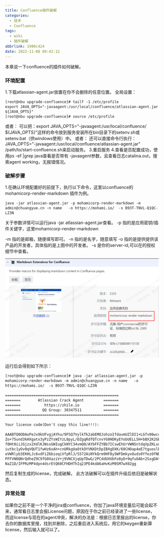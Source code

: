 ```yaml
---
title: Confluence插件破解
categories:
  - 技术
  - Confluence
tags:
  - wiki
  - 插件破解
abbrlink: 1980c424
date: 2022-11-08 09:42:12
---
```


本章说一下confluence的插件如何破解。

<!--more-->

### 环境配置

1.下载atlassian-agent.jar放置在你不会删除的任意位置。
全局设置：

```
[root@nbu upgrade-confluence]# tailf -1 /etc/profile
export JAVA_OPTS="-javaagent:/usr/local/confluence/atlassian-agent.jar ${JAVA_OPTS}"
[root@nbu upgrade-confluence]# source /etc/profile
```

或者：
可以把：export JAVA_OPTS="-javaagent:/usr/local/confluence/ ${JAVA_OPTS}"这样的命令放到服务安装所在bin目录下的setenv.sh或setenv.bat（供windows使用）中。
或者：
还可以直接命令行执行：JAVA_OPTS="-javaagent:/usr/local/confluence/atlassian-agent.jar" /path/to/start-confluence.sh来启动服务。
3.重启服务
4.查看是否配置成功，使用ps -ef |grep java查看是否带有 -javaagent参数，且查看日志catalina.out，搜索agent working，无报错情况。

### 破解步骤

1.在确认环境配置好的前提下，执行以下命令，这里以confluence的mohamicorp-render-markdown 插件为例。

```
java -jar atlassian-agent.jar -p mohamicorp-render-markdown -m admin@chuangyue.cn -n name   -o https://mohami.io/  -s B93T-TNVL-Q1QC-LZ3N
```

关于参数详情可以运行java -jar atlassian-agent.jar查看。
-p 指的是应用密钥/插件关键字，这里mohamicorp-render-markdown

-m 指的是邮箱，随便填写即可。
-n 指的是名字，随意填写
-o 指的是提供提供该产品的开发者，具体指的是上图中的开发者。
-s 是你的server-id,可以在的授权细节中查看。

![](Confluence插件破解/image-20221108094849532.png)

运行后会得到如下所示：

```
[root@nbu upgrade-confluence]# java -jar atlassian-agent.jar -p mohamicorp-render-markdown -m admin@chuangyue.cn -n name   -o https://mohami.io/  -s B93T-TNVL-Q1QC-LZ3N
 
====================================================
=======        Atlassian Crack Agent         =======
=======           https://zhile.io           =======
=======          QQ Group: 30347511          =======
====================================================
 
Your license code(Don't copy this line!!!):
 
AAABTQ0ODAoPeJx9kUFvgjAYhu/9FSQ7VylkTk2abEMOJohzoIfdavmUZlDI1+LGfv06wcuSLWn7H
Zo+75und3kHXgatx3yPzZYsWIYzL8pyL/DZgqRdfQTcnvYG0HDKyEYobUELLSH+bBX2K2GBB/58Q
f0Ht0iiJGjzx2XdlKJWssGWIugCkNYC34vmQ0/AYbFFZYBb7ICswEhUrVWN5ntdqVpZKLxqoHvH3
iutbc1yOv0qVQUT1fwHz6xAh+cnURkgUaOtkDYVNXDtDpIBXgDXK/68CHOap4eE7tguoslbmJItn
oVWRlyb3EKHLJc6vdFiZ6bioqiVfpRlJ/S572AiNYkQrm9HF8y5WFDmkyxOuds0YfezOfNDN/wwI
PFFVN0QNrQdheZ9C9fG0XaziV+j9VNCXjqUpTDwG/2PCddUXUbFo8yD+9qfuOAb+2SxgDAtAhUAk
NaZ1D/IFPRzMP4dpn4dsrEtQ60CFHDHThIq23PE4kdA6aHvKzM9SM7wX02gg
```

然后复制生成的license，完成破解。
此方法破解可以在插件升级后依旧是破解状态。

### 异常处理

如果你之前不是一个干净的jira或confluence，你加了java环境变量后可能会起不来，通常看日志里会报License问题，原因在于你之前已经录进了一些license，而这license与现在的agent冲突，解决的办法是：根据日志里报出的license，你去你的数据库里搜，找到并删除，之后重启进入系统后，用它的keygen重新算license，然后输入就可以了。
